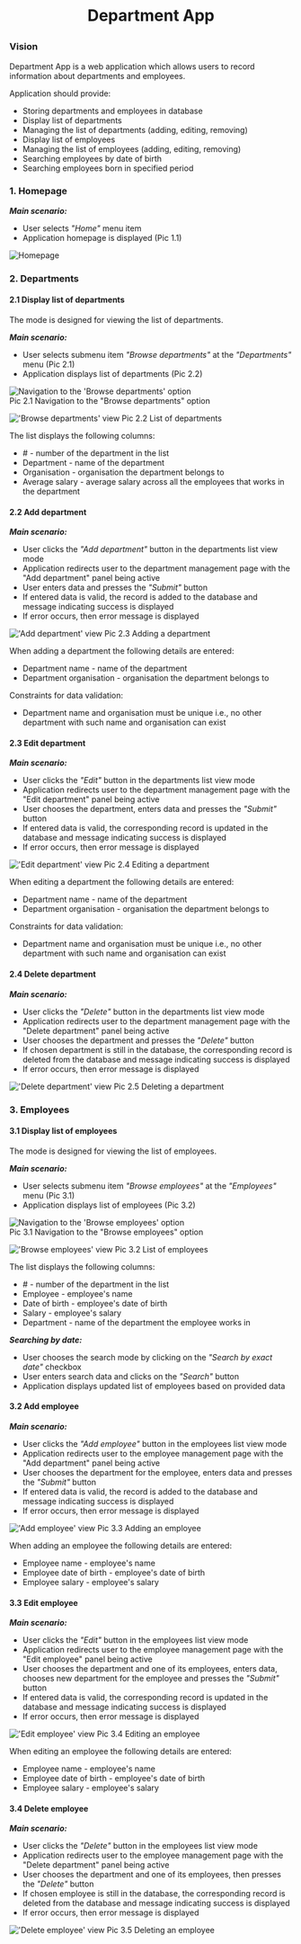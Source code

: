 # <p style="text-align: center;"> Department App </p>

### Vision

Department App is a web application which allows users to record information 
about departments and employees.

Application should provide:
- Storing departments and employees in database
- Display list of departments
- Managing the list of departments (adding, editing, removing)
- Display list of employees
- Managing the list of employees (adding, editing, removing)
- Searching employees by date of birth
- Searching employees born in specified period

### 1. Homepage

***Main scenario:***
- User selects *"Home"* menu item
- Application homepage is displayed (Pic 1.1)

![Homepage](../department_app/static/images/homepage.png)

### 2. Departments

#### 2.1 Display list of departments

The mode is designed for viewing the list of departments.

***Main scenario:***
- User selects submenu item *"Browse departments"* at the *"Departments"* 
  menu (Pic 2.1)
- Application displays list of departments (Pic 2.2)

![Navigation to the 'Browse departments' option](../department_app/static/images/browse_departments_navigation.png)  
Pic 2.1 Navigation to the "Browse departments" option  

!['Browse departments' view](../department_app/static/images/browse_departments_page.png)
Pic 2.2 List of departments

The list displays the following columns:
- \# - number of the department in the list
- Department - name of the department
- Organisation - organisation the department belongs to
- Average salary - average salary across all the employees that works in the department

#### 2.2 Add department

***Main scenario:***
- User clicks the *"Add department"* button in the departments list view mode
- Application redirects user to the department management page with the "Add 
  department" panel being active
- User enters data and presses the *"Submit"* button
- If entered data is valid, the record is added to the database and message 
  indicating success is displayed
- If error occurs, then error message is displayed

!['Add department' view](../department_app/static/images/add_department.png)
Pic 2.3 Adding a department

When adding a department the following details are entered:
- Department name - name of the department
- Department organisation - organisation the department belongs to

Constraints for data validation:
- Department name and organisation must be unique i.e., no other department 
  with such name and organisation can exist

#### 2.3 Edit department

***Main scenario:***
- User clicks the *"Edit"* button in the departments list view mode
- Application redirects user to the department management page with the "Edit 
  department" panel being active
- User chooses the department, enters data and presses the *"Submit"* button
- If entered data is valid, the corresponding record is updated in the database 
  and message indicating success is displayed
- If error occurs, then error message is displayed

!['Edit department' view](../department_app/static/images/edit_department.png)
Pic 2.4 Editing a department

When editing a department the following details are entered:
- Department name - name of the department
- Department organisation - organisation the department belongs to

Constraints for data validation:
- Department name and organisation must be unique i.e., no other department 
  with such name and organisation can exist

#### 2.4 Delete department

***Main scenario:***
- User clicks the *"Delete"* button in the departments list view mode
- Application redirects user to the department management page with the "Delete 
  department" panel being active
- User chooses the department and presses the *"Delete"* button
- If chosen department is still in the database, the corresponding record is 
  deleted from the database and message indicating success is displayed
- If error occurs, then error message is displayed

!['Delete department' view](../department_app/static/images/delete_department.png)
Pic 2.5 Deleting a department


### 3. Employees

#### 3.1 Display list of employees

The mode is designed for viewing the list of employees.

***Main scenario:***
- User selects submenu item *"Browse employees"* at the *"Employees"* 
  menu (Pic 3.1)
- Application displays list of employees (Pic 3.2)

![Navigation to the 'Browse employees' option](../department_app/static/images/browse_employees_navigation.png)  
Pic 3.1 Navigation to the "Browse employees" option  

!['Browse employees' view](../department_app/static/images/browse_employees_page.png)
Pic 3.2 List of employees

The list displays the following columns:
- \# - number of the department in the list
- Employee - employee's name
- Date of birth - employee's date of birth
- Salary - employee's salary
- Department - name of the department the employee works in

***Searching by date:***
- User chooses the search mode by clicking on the *"Search by exact date"* 
  checkbox
- User enters search data and clicks on the *"Search"* button
- Application displays updated list of employees based on provided data


#### 3.2 Add employee

***Main scenario:***
- User clicks the *"Add employee"* button in the employees list view mode
- Application redirects user to the employee management page with the "Add 
  department" panel being active
- User chooses the department for the employee, enters data and presses the 
  *"Submit"* button
- If entered data is valid, the record is added to the database and message 
  indicating success is displayed
- If error occurs, then error message is displayed

!['Add employee' view](../department_app/static/images/add_employee.png)
Pic 3.3 Adding an employee

When adding an employee the following details are entered:
- Employee name - employee's name
- Employee date of birth - employee's date of birth
- Employee salary - employee's salary

#### 3.3 Edit employee

***Main scenario:***
- User clicks the *"Edit"* button in the employees list view mode
- Application redirects user to the employee management page with the "Edit 
  employee" panel being active
- User chooses the department and one of its employees, enters data, chooses 
  new department for the employee and presses the *"Submit"* button
- If entered data is valid, the corresponding record is updated in the database 
  and message indicating success is displayed
- If error occurs, then error message is displayed

!['Edit employee' view](../department_app/static/images/edit_employee.png)
Pic 3.4 Editing an employee

When editing an employee the following details are entered:
- Employee name - employee's name
- Employee date of birth - employee's date of birth
- Employee salary - employee's salary

#### 3.4 Delete employee

***Main scenario:***
- User clicks the *"Delete"* button in the employees list view mode
- Application redirects user to the employee management page with the "Delete 
  department" panel being active
- User chooses the department and one of its employees, then presses the 
  *"Delete"* button
- If chosen employee is still in the database, the corresponding record is 
  deleted from the database and message indicating success is displayed
- If error occurs, then error message is displayed

!['Delete employee' view](../department_app/static/images/delete_employee.png)
Pic 3.5 Deleting an employee